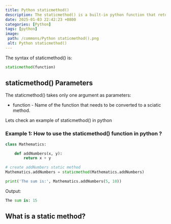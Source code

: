```yaml
---
title: Python staticmethod()
description: The staticmethod() is a built-in python function that returns a static method of a given function.
date: 2025-01-03 22:42:23 +0800
categories: [Python]
tags: [python]
image:
 path: /commons/Python staticmethod().png
 alt: Python staticmethod()
---
```


The syntax of staticmethod() is:

```python
staticmethod(function)

```

## staticmethod() Parameters

The staticmethod() takes only one argument as parameters:

* function \- Name of the function that needs to be converted to a sciatic method.

Lets check an example of staticmethod() in python

### Example 1: How to use the staticmethod() function in python ?

```python
class Mathematics:

    def addNumbers(x, y):
        return x + y

# create addNumbers static method
Mathematics.addNumbers = staticmethod(Mathematics.addNumbers)

print('The sum is:', Mathematics.addNumbers(5, 10))

```

Output:

```python
The sum is: 15

```

## What is a static method?